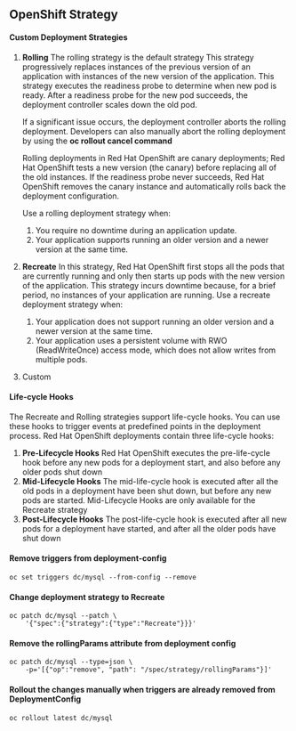 ## OpenShift Strategy


#### Custom Deployment Strategies

1. **Rolling**
    The rolling strategy is the default strategy
    This strategy progressively replaces instances of the previous version of an application with instances of the new version of the application. This strategy executes the readiness probe to determine when new pod is ready. After a readiness probe for the new pod succeeds, the deployment controller scales down the old pod.

    If a significant issue occurs, the deployment controller aborts the rolling deployment. Developers can also manually abort the rolling deployment by using the **oc rollout cancel command**

    Rolling deployments in Red Hat OpenShift are canary deployments; Red Hat OpenShift tests a new version (the canary) before replacing all of the old instances. If the readiness probe never succeeds, Red Hat OpenShift removes the canary instance and automatically rolls back the deployment configuration.

    Use a rolling deployment strategy when:
    1. You require no downtime during an application update.
    2. Your application supports running an older version and a newer version at the same time.

2. **Recreate**
    In this strategy, Red Hat OpenShift first stops all the pods that are currently running and only then starts up pods with the new version of the application. This strategy incurs downtime because, for a brief period, no instances of your application are running.
    Use a recreate deployment strategy when:

    1. Your application does not support running an older version and a newer version at the same time.
    2. Your application uses a persistent volume with RWO (ReadWriteOnce) access mode, which does not allow writes from multiple pods.

3. Custom

#### Life-cycle Hooks

The Recreate and Rolling strategies support life-cycle hooks. You can use these hooks to trigger events at predefined points in the deployment process. Red Hat OpenShift deployments contain three life-cycle hooks:

1. **Pre-Lifecycle Hooks**
    Red Hat OpenShift executes the pre-life-cycle hook before any new pods for a deployment start, and also before any older pods shut down
2. **Mid-Lifecycle Hooks**
    The mid-life-cycle hook is executed after all the old pods in a deployment have been shut down, but before any new pods are started. Mid-Lifecycle Hooks are only available for the Recreate strategy
3. **Post-Lifecycle Hooks**
    The post-life-cycle hook is executed after all new pods for a deployment have started, and after all the older pods have shut down


#### Remove triggers from deployment-config
    oc set triggers dc/mysql --from-config --remove

#### Change deployment strategy to Recreate
    oc patch dc/mysql --patch \ 
        '{"spec":{"strategy":{"type":"Recreate"}}}'

#### Remove the rollingParams attribute from deployment config
    oc patch dc/mysql --type=json \
        -p='[{"op":"remove", "path": "/spec/strategy/rollingParams"}]'

#### Rollout the changes manually when triggers are already removed from DeploymentConfig
    oc rollout latest dc/mysql

